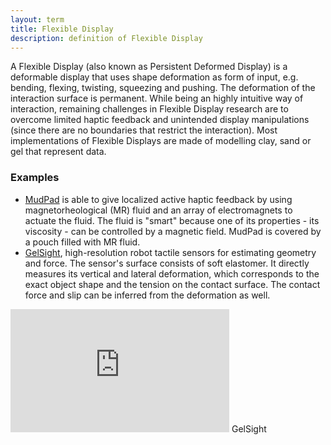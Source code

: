 ```yaml
---
layout: term
title: Flexible Display
description: definition of Flexible Display 
---
```



A Flexible Display (also known as Persistent Deformed Display) is a deformable display that uses shape deformation as form of input, e.g. bending, flexing, twisting, squeezing and pushing. The deformation of the interaction surface is permanent. While being an highly intuitive way of interaction, remaining challenges in Flexible Display research are to overcome limited haptic feedback and unintended display manipulations (since there are no boundaries that restrict the interaction). Most implementations of Flexible Displays are made of modelling clay, sand or gel that represent data. 

### Examples
- [MudPad](https://hci.rwth-aachen.de/mudpad) is able to give localized active haptic feedback by using magnetorheological (MR) fluid and an array of electromagnets to actuate the fluid. The fluid is "smart" because one of its properties - its viscosity - can be controlled by a magnetic field. MudPad is covered by a pouch filled with MR fluid.
- [GelSight](https://www.mdpi.com/1424-8220/17/12/2762), high-resolution robot tactile sensors for estimating geometry and force. The sensor's surface consists of soft elastomer. It  directly measures its vertical and lateral deformation, which corresponds to the exact object shape and the tension on the contact surface. The contact force and slip can be inferred from the deformation as well.

<iframe width="350" height="197" src="https://www.youtube.com/embed/aKoKVA4Vcu0" frameborder="0" allow="accelerometer; autoplay; encrypted-media; gyroscope; picture-in-picture" allowfullscreen></iframe>
GelSight

